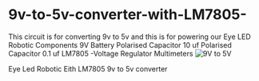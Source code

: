 # 9v-to-5v-converter-with-LM7805-

This circuit is for converting 9v to 5v and this is for powering our Eye LED Robotic
Components
9V Battery
Polarised Capacitor 10 uf
Polarised Capacitor 0.1 uf
LM7805 -Voltage Regulator
Multimeters
![9V to 5V](https://user-images.githubusercontent.com/85967188/127321886-63e75e95-2d95-420d-80fd-820ed8b18324.JPG)

Eye Led Robotic Eith LM7805 9v to 5v converter
